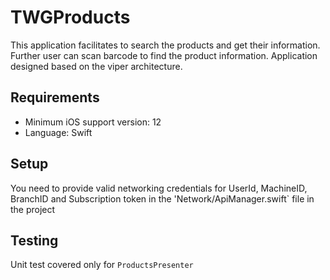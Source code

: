 # TWGProducts

This application facilitates to search the products and get their information. Further user can scan barcode to find the product information. Application designed based on the viper architecture.

## Requirements

- Minimum iOS support version: 12
- Language: Swift

## Setup

You need to provide valid networking credentials for UserId, MachineID, BranchID and Subscription token in the 'Network/ApiManager.swift` file in the project

## Testing

Unit test covered only for `ProductsPresenter`
